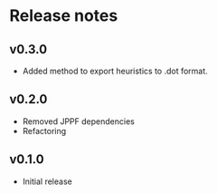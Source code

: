 # Release notes

## v0.3.0
 * Added method to export heuristics to .dot format.

## v0.2.0
 * Removed JPPF dependencies
 * Refactoring

## v0.1.0
 * Initial release